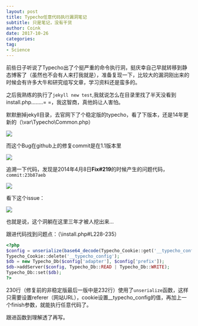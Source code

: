 ```yaml
---
layout: post
title: Typecho任意代码执行漏洞笔记
subtitle: 只是笔记，没有干货
author: Coink 
date: 2017-10-26
categories: 
tag: 
- Science
---
```


前些日子听说了Typecho出了个挺严重的命令执行洞，挺庆幸自己早就转移到静态博客了（虽然也不会有人来打我就是），准备复现一下，比较大的漏洞刚出来的时候会有许多大牛和研究组写文章，学习资料还是蛮多的。

之后我熟练的执行了`jekyll new test`,我就说怎么在目录里找了半天没看到install.php........= =，我这智商，真他妈让人害怕。

默默删掉jekyll目录，去官网下了个稳定版的typecho，看了下版本，还是14年更新的（\var\Typecho\Common.php）



![](https://i.loli.net/2017/10/27/59f29d6eea09a.png)



而这个Bug在github上的修复commit是在1.1版本里



![](https://i.loli.net/2017/10/27/59f29d6f01a6b.png)



追溯一下代码，发现是2014年4月8日**Fix#219**的时候产生的问题代码，`commit:23b87aeb`



![](https://i.loli.net/2017/10/27/59f29ff96ef44.png)



看下这个issue：



![](https://i.loli.net/2017/10/27/59f2a0e790302.png)



也就是说，这个洞躺在这里三年才被人挖出来...



跟进代码找到问题点：（\install.php#L228-235）

```php
<?php
$config = unserialize(base64_decode(Typecho_Cookie::get('__typecho_config')));
Typecho_Cookie::delete('__typecho_config');
$db = new Typecho_Db($config['adapter'], $config['prefix']);
$db->addServer($config, Typecho_Db::READ | Typecho_Db::WRITE);
Typecho_Db::set($db);
?>
```
230行（修复前的非稳定版最后一版中是232行）使用了`unserialize`函数，这样只需要设置referer（网站URL），cookie设置__typecho_config的值，再加上一个finish参数，就能执行任意代码了。





跟进函数到理解透了再写。



